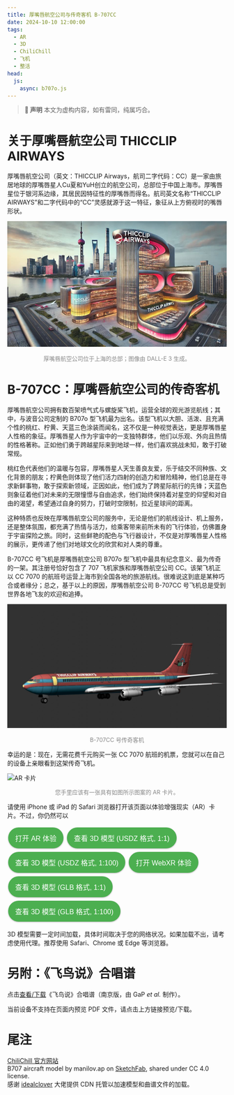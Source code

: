 ```yaml
---
title: 厚嘴唇航空公司与传奇客机 B-707CC
date: 2024-10-10 12:00:00
tags:
  - AR
  - 3D
  - ChiliChill
  - 飞机
  - 整活
head:
  js:
	async: b707o.js
---
```


<style>
button {
	background-color: #4CAF50;
	border: none;
	border-radius: 999px;
	color: white;
	padding: 12px 16px;
	text-align: center;
	text-decoration: none;
	display: inline-block;
	font-size: 16px;
	margin: 4px 2px;
	box-shadow: 0px 1px 3px rgba(0, 0, 0, 0.3);
	cursor: pointer;
	transition: ease-in-out 150ms;
}

button:hover {
	background-color: #50bb54;
	padding: 14px 18px;
	box-shadow: 0px 2px 4px rgba(0, 0, 0, 0.2);
}

button:active {
	background-color: #3e8e41;
	padding: 10px 14px;
	box-shadow: 0px 1px 2px rgba(0, 0, 0, 0.4);
}

#button-container {
	display: flex !important;
	flex-wrap: wrap;
	justify-content: center !important;
}

.desc {
	text-align: center;
	font-size: small;
	color: #888;
}
</style>

<div class="info">

> **📢 声明**
> 本文为虚构内容，如有雷同，纯属巧合。

</div>

# 关于厚嘴唇航空公司 THICCLIP AIRWAYS

厚嘴唇航空公司（英文：THICCLIP Airways，航司二字代码：CC）是一家由旅居地球的厚嘴唇星人Cu夏和YuH创立的航空公司，总部位于中国上海市。厚嘴唇星位于银河系边缘，其居民因特征性的厚嘴唇而得名。航司英文名称“THICCLIP AIRWAYS”和二字代码中的“CC”灵感就源于这一特征，象征从上方俯视时的嘴唇形状。

![厚嘴唇航空公司总部](thicclip_airways.jpg)
<!--disclaimer: AI generated image-->
<div class="desc"><p>厚嘴唇航空公司位于上海的总部；图像由 DALL-E 3 生成。</p></div>

# B-707CC：厚嘴唇航空公司的传奇客机

厚嘴唇航空公司拥有数百架喷气式与螺旋桨飞机，运营全球的观光游览航线；其中，与波音公司定制的 B707o 型飞机最为出名。该型飞机以大胆、活泼、且充满个性的桃红、柠黄、天蓝三色涂装而闻名，这不仅是一种视觉表达，更是厚嘴唇星人性格的象征。厚嘴唇星人作为宇宙中的一支独特群体，他们以乐观、外向且热情的性格著称。正如他们勇于跨越星际来到地球一样，他们喜欢挑战未知，敢于打破常规。

桃红色代表他们的温暖与包容，厚嘴唇星人天生善良友爱，乐于结交不同种族、文化背景的朋友；柠黄色则体现了他们活力四射的创造力和冒险精神，他们总是在寻求新鲜事物，敢于探索新领域，正因如此，他们成为了跨星际航行的先锋；天蓝色则象征着他们对未来的无限憧憬与自由追求，他们始终保持着对星空的仰望和对自由的渴望，希望通过自身的努力，打破时空限制，拉近星球间的距离。

这种特质也反映在厚嘴唇航空公司的服务中，无论是他们的航线设计、机上服务，还是整体氛围，都充满了热情与活力，给乘客带来前所未有的飞行体验，仿佛置身于宇宙探险之旅。同时，这些鲜艳的配色与飞行器设计，不仅是对厚嘴唇星人性格的展示，更传递了他们对地球文化的欣赏和对人类的尊重。

B-707CC 号飞机是厚嘴唇航空公司 B707o 型飞机中最具有纪念意义、最为传奇的一架。其注册号恰好包含了 707 飞机家族和厚嘴唇航空公司 CC。该架飞机正以 CC 7070 的航班号运营上海市到全国各地的旅游航线。很难说这到底是某种巧合或者缘分；总之，基于以上的原因，厚嘴唇航空公司 B-707CC 号飞机总是受到世界各地飞友的欢迎和追捧。

![厚嘴唇航空公司 B-707CC 波音 707o 型飞机](B707o.jpg)
<div class="desc"><p>B-707CC 号传奇客机</p></div>

幸运的是：现在，无需花费千元购买一张 CC 7070 航班的机票，您就可以在自己的设备上亲眼看到这架传奇飞机。

<image id="ar_img" src="ar_card.jpg" alt="AR 卡片"/>

<div class="desc"><p>您手里应该有一张具有如图所示图案的 AR 卡片。</p></div>
<div id="hint">
	<p>请使用 iPhone 或 iPad 的 Safari 浏览器打开该页面以体验增强现实（AR）卡片。不过，你仍然可以</p>
</div>

<div id="button_container">
	<button id="ar_entry">打开 AR 体验</button>
	<button id="usdz_model">查看 3D 模型 (USDZ 格式, 1:1)</button>
	<button id="usdz_001_model">查看 3D 模型 (USDZ 格式, 1:100)</button>
	<button id="webxr_entry">打开 WebXR 体验</button>
	<button id="glb_model">查看 3D 模型 (GLB 格式, 1:1)</button>
	<button id="glb_001_model">查看 3D 模型 (GLB 格式, 1:100)</button>
</div>

3D 模型需要一定时间加载，具体时间取决于您的网络状况。如果加载不出，请考虑使用代理。推荐使用 Safari、Chrome 或 Edge 等浏览器。

# 另附：《飞鸟说》合唱谱
点击[查看/下载](https://cdn.idealclover.cn/Projects/chilichill/feiniaoshuo.pdf)《飞鸟说》合唱谱（南京版，由 GaP *et al.* 制作）。
<object id="sheet_preview" data="https://cdn.idealclover.cn/Projects/chilichill/feiniaoshuo.pdf"
	type="application/pdf" width="100%">
	<p>
		当前设备不支持在页面内预览 PDF 文件，请点击上方链接预览/下载。
	</p>
</object>

# 尾注
[ChiliChill 官方网站](https://chilichill-music.com/)<br>
B707 aircraft model by manilov.ap on [SketchFab](https://sketchfab.com/3d-models/boeing707-83f77b7fe94f49e39b984c7390e9ecec), shared under CC 4.0 license.<br>
感谢 <a href="https://idealclover.cn/" target="_blank">idealclover</a> 大佬提供 CDN 托管以加速模型和曲谱文件的加载。

<script type="text/javascript">
function setElementSizeInMM(element, sizeInMM) {
	const dpi = window.devicePixelRatio * 96; // 获取设备的 DPI
	const mmInPx = sizeInMM * (dpi / 25.4);  // 1 inch = 25.4 mm
	element.style.width = `${mmInPx}px`;
}

setElementSizeInMM(document.getElementById("ar_img"), 50);

function toggleDisplay(elements, isVisible) {
	elements.forEach(el => {
		document.getElementById(el).style.display = isVisible ? "inline-block" : "none";
	});
}

function showHint(message) {
	document.getElementById("hint").innerHTML = `<p>${message}</p>`;
}

const touchScreen = 'ontouchstart' in window || navigator.maxTouchPoints > 0 || navigator.msMaxTouchPoints > 0;
const isSafari = /^((?!chrome|android).)*safari/i.test(navigator.userAgent);
const supportsXR = !!navigator.xr;

if (isSafari) {
	if (!touchScreen) {
		showHint("当前设备不支持 AR 卡片，请使用 iPhone 或 iPad 打开该页面以体验。不过，你仍然可以：");
		toggleDisplay(["ar_entry"], false);
		toggleDisplay(["usdz_model", "usdz_001_model", "webxr_entry"], true);
		toggleDisplay(["glb_model", "glb_001_model"], false);
		console.log("macOS Safari detected, enabling USDZ and WebXR entry, disabling AR entry.");
	} else {
		showHint("请点击下方按钮打开 AR 体验，然后将相机对准上面的卡片。你也可以查看 1:1 比例的 3D 模型（当然，你会需要一片非常宽阔的场地）和 1:100 模型（其实这个也不小）。如果网络不佳，可以尝试 WebXR 体验。");
		toggleDisplay(["ar_entry", "usdz_model", "usdz_001_model", "webxr_entry"], true);
		toggleDisplay(["glb_model", "glb_001_model"], false);
		document.getElementById("sheet_preview").style.display = "none";
		document.getElementById("sheet_preview").insertAdjacentHTML("afterend", "<p>当前设备不支持在页面内预览 PDF 文件，请点击上方链接预览/下载。</p>");
		console.log("iOS Safari detected, enabling AR image display, enabling AR entry, disabling GLB model entry.");
	}
} else if (supportsXR) {
	showHint("当前设备设备仅支持 WebXR，无法识别 AR 卡片，但仍可以在 AR 模式下查看飞机模型。若要获得完整体验，建议使用 iPhone 或 iPad 的 Safari 浏览器打开。你现在可以：");
	toggleDisplay(["ar_entry", "usdz_model", "usdz_001_model"], false);
	toggleDisplay(["webxr_entry", "glb_model", "glb_001_model"], true);
	console.log("WebXR supported, enabling WebXR entry, disabling AR entry.");
} else {
	showHint("请使用 iPhone、iPad 的 Safari 浏览器或支持 WebXR 的设备打开该页面以体验增强现实（AR）卡片。不过，你仍然可以：");
	toggleDisplay(["ar_entry", "usdz_model", "usdz_001_model"], false);
	toggleDisplay(["webxr_entry", "glb_model", "glb_001_model"], true);
	console.log("No ARKit or WebXR support detected, enabling WebXR 3D entry, disabling AR entry.");
}

function addModelClickListener(id, href, hintMessage) {
	document.getElementById(id).addEventListener("click", function () {
		showHint(hintMessage);
		let a = document.createElement("a");
		a.href = href;
		a.rel = "ar";
		a.click();
	});
}

addModelClickListener("ar_entry", "https://cdn.idealclover.cn/Projects/chilichill/B707o.reality", "正在加载 AR 体验……模型约 3 MB，请耐心等待。如果弹出下载窗口，则可以打开下载的 B707o.reality 文件进行体验。");
addModelClickListener("usdz_model", "https://cdn.idealclover.cn/Projects/chilichill/B707o.usdz", "正在加载 3D 模型……模型约 3 MB，请耐心等待。如果弹出下载窗口，则可以打开下载的 B707o.usdz 文件进行体验。");
addModelClickListener("usdz_001_model", "https://cdn.idealclover.cn/Projects/chilichill/B707o_001.usdz", "正在加载 3D 模型……模型约 3 MB，请耐心等待。如果弹出下载窗口，则可以打开下载的 B707o_001.usdz 文件进行体验。");
addModelClickListener("webxr_entry", "https://8th.io/fazgz", "正在跳转到 WebXR 体验……由 8th Wall 提供托管，加载需要时间，请耐心等待。");
addModelClickListener("glb_model", "https://cdn.idealclover.cn/Projects/chilichill/B707o.glb", "正在加载 3D 模型……模型约 3 MB，请耐心等待。如果弹出下载窗口，则可以打开下载的 https://cdn.idealclover.cn/Projects/chilichill/B707o.glb 文件进行体验。");
addModelClickListener("glb_001_model", "https://cdn.idealclover.cn/Projects/chilichill/B707o_001.glb", "正在加载 3D 模型……模型约 3 MB，请耐心等待。如果弹出下载窗口，则可以打开下载的 B707o_001.glb 文件进行体验。");
</script>